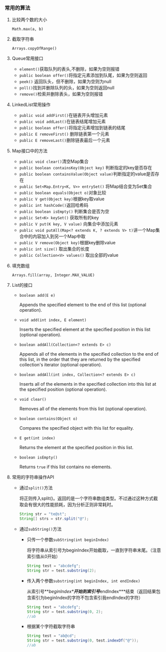### 常用的算法

1. 比较两个数的大小

   `Math.max(a, b)`

2. 截取字符串

   `Arrays.copyOfRange()`

3. Queue常用接口

   - `element()`获取队列的表头,不删除，如果为空则报错
   - `public boolean offer()`将指定元素添加到队尾，如果为空则返回
   - `peek()` 返回队头，但不删除，如果为空则为null
   - `poll()`找到并删除队列的头，如果为空则返回null
   - `remove()`检索并删除表头，如果为空则报错

4. LinkedList常用操作

   -  `public void addFirst()`在链表开头增加元素
   - `public void addLast()`在链表结尾增加元素
   - `public boolean offer()`将指定元素增加到链表的结尾
   - `public E removeFirst()` 删除链表第一个元素
   - `public E removeLast()`删除链表最后一个元素
   
5. Map接口中的方法   
   
   - `public void clear()`清空Map集合
   - `public boolean containsKey(Object key)` 判断指定的key是否存在
   - `public boolean containsValue(Object value)`判断指定的value是否存在
   - `public Set<Map.Entry<K, V>> entrySet()` 将Map结合变为Set集合
   - `public boolean equals(Object o)`对象比较
   - `public V get(Object key)`根据key取value
   - `public int hashCode()`返回哈希码
   - `public boolean isEmpty()` 判断集合是否为空
   - `public Set<K> keySet()` 获取所有的key
   - `public V put(K key, V value)` 向集合中添加元素
   - `public void putAll(Map<? extends K, ? extends V> t)`讲一个Map集合中的内容加入到另一个Map中取
   - `public V remove(Object key)`根据key删除value
   - `public int size()` 取出集合的长度
   - `public Collection<V> values()` 取出全部的value
   
6. 填充数组

   `Arrays.fill(array, Integer.MAX_VALUE)`

7. List的接口

   - `boolean add(E e)`
   
     Appends the specified element to the end of this list (optional operation).
   
   - `void add(int index, E element)`
   
     Inserts the specified element at the specified position in this list (optional operation).
   
   - `boolean addAll(Collection<? extends E> c)`
   
     Appends all of the elements in the specified collection to the end of this list, in the order that they are returned by the specified collection's iterator (optional operation).
   
   - `boolean addAll(int index, Collection<? extends E> c)`
   
     Inserts all of the elements in the specified collection into this list at the specified position (optional operation).
   
   - `void clear()`
   
     Removes all of the elements from this list (optional operation).
   
   - `boolean contains(Object o) `
   
     Compares the specified object with this list for equality.
   
   - `E get(int index)`
   
     Returns the element at the specified position in this list.
   
   - `boolean isEmpty()`
   
     Returns `true` if this list contains no elements.
   
8. 常用的字符串操作API

   - 通过`split()`方法

     将正则传入split()。返回的是一个字符串数组类型。不过通过这种方式截取会有很大的性能损耗，因为分析正则非常耗时。

     ```java
     String str = "te@st";
     String[] strs = str.split("@");
     ```

   - 通过`subString()`方法

     - 只传一个参数`subString(int beginIndex)`

       将字符串从索引号为beginIndex开始截取，一直到字符串末尾。（注意索引值从0开始）

       ```java
       String test = "abcdefg";
       String str = test.substring(2);
       ```

     - 传入两个参数`substring(int beginIndex, int endIndex)`

       从索引号***beginIndex\***开始到索引号***endIndex\***结束（返回结果包含索引为beginIndex的字符不包含索引我endIndex的字符）

       ```java
       String test = "abcdefg";
       String str = test.substring(0, 2);
       //ab
       ```

     - 根据某个字符截取字符串

       ```java
       String test = "ab@cd";
       String str = test.substring(0, test.indexOf("@"));
       //ab
       ```

       

